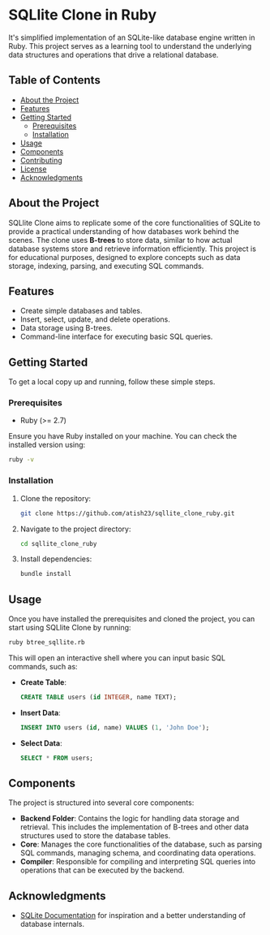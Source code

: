 # SQLlite Clone in Ruby

It's simplified implementation of an SQLite-like database engine written in Ruby. This project serves as a learning tool to understand the underlying data structures and operations that drive a relational database.

## Table of Contents

- [About the Project](#about-the-project)
- [Features](#features)
- [Getting Started](#getting-started)
    - [Prerequisites](#prerequisites)
    - [Installation](#installation)
- [Usage](#usage)
- [Components](#components)
- [Contributing](#contributing)
- [License](#license)
- [Acknowledgments](#acknowledgments)

## About the Project

SQLlite Clone aims to replicate some of the core functionalities of SQLite to provide a practical understanding of how databases work behind the scenes. The clone uses **B-trees** to store data, similar to how actual database systems store and retrieve information efficiently. This project is for educational purposes, designed to explore concepts such as data storage, indexing, parsing, and executing SQL commands.

## Features

- Create simple databases and tables.
- Insert, select, update, and delete operations.
- Data storage using B-trees.
- Command-line interface for executing basic SQL queries.

## Getting Started

To get a local copy up and running, follow these simple steps.

### Prerequisites

- Ruby (>= 2.7)

Ensure you have Ruby installed on your machine. You can check the installed version using:

```sh
ruby -v
```

### Installation

1. Clone the repository:

   ```sh
   git clone https://github.com/atish23/sqllite_clone_ruby.git
   ```

2. Navigate to the project directory:

   ```sh
   cd sqllite_clone_ruby
   ```

3. Install dependencies:

   ```sh
   bundle install
   ```

## Usage

Once you have installed the prerequisites and cloned the project, you can start using SQLlite Clone by running:

```sh
ruby btree_sqllite.rb
```

This will open an interactive shell where you can input basic SQL commands, such as:

- **Create Table**:
  ```sql
  CREATE TABLE users (id INTEGER, name TEXT);
  ```
- **Insert Data**:
  ```sql
  INSERT INTO users (id, name) VALUES (1, 'John Doe');
  ```
- **Select Data**:
  ```sql
  SELECT * FROM users;
  ```

## Components

The project is structured into several core components:

- **Backend Folder**: Contains the logic for handling data storage and retrieval. This includes the implementation of B-trees and other data structures used to store the database tables.
- **Core**: Manages the core functionalities of the database, such as parsing SQL commands, managing schema, and coordinating data operations.
- **Compiler**: Responsible for compiling and interpreting SQL queries into operations that can be executed by the backend.

## Acknowledgments

- [SQLite Documentation](https://www.sqlite.org/docs.html) for inspiration and a better understanding of database internals.

